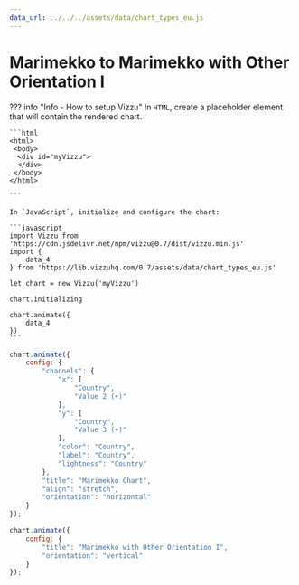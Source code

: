```yaml
---
data_url: ../../../assets/data/chart_types_eu.js
---
```


# Marimekko  to Marimekko with Other Orientation I

<div id="example_01"></div>

??? info "Info - How to setup Vizzu"
    In `HTML`, create a placeholder element that will contain the rendered
    chart.

    ```html
    <html>
     <body>
      <div id="myVizzu">
      </div>
     </body>
    </html>

    ```

    In `JavaScript`, initialize and configure the chart:

    ```javascript
    import Vizzu from 'https://cdn.jsdelivr.net/npm/vizzu@0.7/dist/vizzu.min.js'
    import {
        data_4
    } from 'https://lib.vizzuhq.com/0.7/assets/data/chart_types_eu.js'

    let chart = new Vizzu('myVizzu')

    chart.initializing

    chart.animate({
        data_4
    })
    ```

```javascript
chart.animate({
    config: {
        "channels": {
            "x": [
                "Country",
                "Value 2 (+)"
            ],
            "y": [
                "Country",
                "Value 3 (+)"
            ],
            "color": "Country",
            "label": "Country",
            "lightness": "Country"
        },
        "title": "Marimekko Chart",
        "align": "stretch",
        "orientation": "horizontal"
    }
});

chart.animate({
    config: {
        "title": "Marimekko with Other Orientation I",
        "orientation": "vertical"
    }
});
```

<script src="./orientation_marimekko_rectangle_1dis_2con.js"></script>
